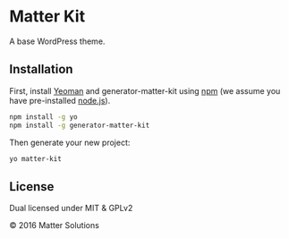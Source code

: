 # Matter Kit
A base WordPress theme.

## Installation

First, install [Yeoman](http://yeoman.io) and generator-matter-kit using [npm](https://www.npmjs.com/) (we assume you have pre-installed [node.js](https://nodejs.org/)).

```bash
npm install -g yo
npm install -g generator-matter-kit
```

Then generate your new project:

```bash
yo matter-kit
```

## License

Dual licensed under MIT & GPLv2 

© 2016 Matter Solutions